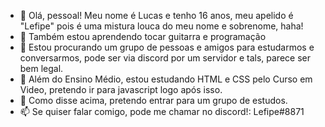 - 👋 Olá, pessoal! Meu nome é Lucas e tenho 16 anos, meu apelido é "Lefipe" pois é uma mistura louca do meu nome e sobrenome, haha!
- 🎸 Também estou aprendendo tocar guitarra e programação
- 👀 Estou procurando um grupo de pessoas e amigos para estudarmos e conversarmos, pode ser via discord por um servidor e tals, parece ser bem legal.
- 🌱 Além do Ensino Médio, estou estudando HTML e CSS pelo Curso em Video, pretendo ir para javascript logo após isso.
- 💞️ Como disse acima, pretendo entrar para um grupo de estudos.
- 📫 Se quiser falar comigo, pode me chamar no discord!: Lefipe#8871

<!---
Lefippe/Lefippe is a ✨ special ✨ repository because its `README.md` (this file) appears on your GitHub profile.
You can click the Preview link to take a look at your changes.
--->
